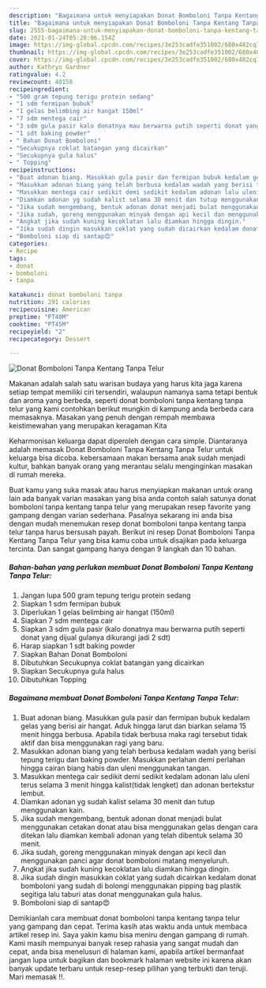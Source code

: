 ```yaml
---
description: "Bagaimana untuk menyiapakan Donat Bomboloni Tanpa Kentang Tanpa Telur Teruji"
title: "Bagaimana untuk menyiapakan Donat Bomboloni Tanpa Kentang Tanpa Telur Teruji"
slug: 2555-bagaimana-untuk-menyiapakan-donat-bomboloni-tanpa-kentang-tanpa-telur-teruji
date: 2021-01-24T05:28:06.154Z
image: https://img-global.cpcdn.com/recipes/3e253cadfe351002/680x482cq70/donat-bomboloni-tanpa-kentang-tanpa-telur-foto-resep-utama.jpg
thumbnail: https://img-global.cpcdn.com/recipes/3e253cadfe351002/680x482cq70/donat-bomboloni-tanpa-kentang-tanpa-telur-foto-resep-utama.jpg
cover: https://img-global.cpcdn.com/recipes/3e253cadfe351002/680x482cq70/donat-bomboloni-tanpa-kentang-tanpa-telur-foto-resep-utama.jpg
author: Kathryn Gardner
ratingvalue: 4.2
reviewcount: 40158
recipeingredient:
- "500 gram tepung terigu protein sedang"
- "1 sdm fermipan bubuk"
- "1 gelas belimbing air hangat 150ml"
- "7 sdm mentega cair"
- "3 sdm gula pasir kalo donatnya mau berwarna putih seperti donat yang dijual gulanya dikurangi jadi 2 sdt"
- "1 sdt baking powder"
- " Bahan Donat Bomboloni"
- "Secukupnya coklat batangan yang dicairkan"
- "Secukupnya gula halus"
- " Topping"
recipeinstructions:
- "Buat adonan biang. Masukkan gula pasir dan fermipan bubuk kedalam gelas yang berisi air hangat. Aduk hingga larut dan biarkan selama 15 menit hingga berbusa. Apabila tidak berbusa maka ragi tersebut tidak aktif dan bisa menggunakan ragi yang baru."
- "Masukkan adonan biang yang telah berbusa kedalam wadah yang berisi tepung terigu dan baking powder. Masukkan perlahan demi perlahan hingga cairan biang habis dan uleni menggunakan tangan."
- "Masukkan mentega cair sedikit demi sedikit kedalam adonan lalu uleni terus selama 3 menit hingga kalist(tidak lengket) dan adonan bertekstur lembut."
- "Diamkan adonan yg sudah kalist selama 30 menit dan tutup menggunakan kain."
- "Jika sudah mengembang, bentuk adonan donat menjadi bulat menggunakan cetakan donat atau bisa menggunakan gelas dengan cara ditekan lalu diamkan kembali adonan yang telah dibentuk selama 30 menit."
- "Jika sudah, goreng menggunakan minyak dengan api kecil dan menggunakan panci agar donat bomboloni matang menyeluruh."
- "Angkat jika sudah kuning kecoklatan lalu diamkan hingga dingin."
- "Jika sudah dingin masukkan coklat yang sudah dicairkan kedalam donat bomboloni yang sudah di bolongi menggunakan pipping bag plastik segitiga lalu taburi atas donat menggunakan gula halus."
- "Bomboloni siap di santap😍"
categories:
- Recipe
tags:
- donat
- bomboloni
- tanpa

katakunci: donat bomboloni tanpa 
nutrition: 291 calories
recipecuisine: American
preptime: "PT40M"
cooktime: "PT45M"
recipeyield: "2"
recipecategory: Dessert

---
```



![Donat Bomboloni Tanpa Kentang Tanpa Telur](https://img-global.cpcdn.com/recipes/3e253cadfe351002/680x482cq70/donat-bomboloni-tanpa-kentang-tanpa-telur-foto-resep-utama.jpg)

Makanan adalah salah satu warisan budaya yang harus kita jaga karena setiap tempat memiliki ciri tersendiri, walaupun namanya sama tetapi bentuk dan aroma yang berbeda, seperti donat bomboloni tanpa kentang tanpa telur yang kami contohkan berikut mungkin di kampung anda berbeda cara memasaknya. Masakan yang penuh dengan rempah membawa keistimewahan yang merupakan keragaman Kita

Keharmonisan keluarga dapat diperoleh dengan cara simple. Diantaranya adalah memasak Donat Bomboloni Tanpa Kentang Tanpa Telur untuk keluarga bisa dicoba. kebersamaan makan bersama anak sudah menjadi kultur, bahkan banyak orang yang merantau selalu menginginkan masakan di rumah mereka.



Buat kamu yang suka masak atau harus menyiapkan makanan untuk orang lain ada banyak varian masakan yang bisa anda contoh salah satunya donat bomboloni tanpa kentang tanpa telur yang merupakan resep favorite yang gampang dengan varian sederhana. Pasalnya sekarang ini anda bisa dengan mudah menemukan resep donat bomboloni tanpa kentang tanpa telur tanpa harus bersusah payah.
Berikut ini resep Donat Bomboloni Tanpa Kentang Tanpa Telur yang bisa kamu coba untuk disajikan pada keluarga tercinta. Dan sangat gampang hanya dengan 9 langkah dan 10 bahan.


<!--inarticleads1-->

##### Bahan-bahan yang perlukan membuat Donat Bomboloni Tanpa Kentang Tanpa Telur:

1. Jangan lupa 500 gram tepung terigu protein sedang
1. Siapkan 1 sdm fermipan bubuk
1. Diperlukan 1 gelas belimbing air hangat (150ml)
1. Siapkan 7 sdm mentega cair
1. Siapkan 3 sdm gula pasir (kalo donatnya mau berwarna putih seperti donat yang dijual gulanya dikurangi jadi 2 sdt)
1. Harap siapkan 1 sdt baking powder
1. Siapkan  Bahan Donat Bomboloni
1. Dibutuhkan Secukupnya coklat batangan yang dicairkan
1. Siapkan Secukupnya gula halus
1. Dibutuhkan  Topping




<!--inarticleads2-->

##### Bagaimana membuat  Donat Bomboloni Tanpa Kentang Tanpa Telur:

1. Buat adonan biang. Masukkan gula pasir dan fermipan bubuk kedalam gelas yang berisi air hangat. Aduk hingga larut dan biarkan selama 15 menit hingga berbusa. Apabila tidak berbusa maka ragi tersebut tidak aktif dan bisa menggunakan ragi yang baru.
1. Masukkan adonan biang yang telah berbusa kedalam wadah yang berisi tepung terigu dan baking powder. Masukkan perlahan demi perlahan hingga cairan biang habis dan uleni menggunakan tangan.
1. Masukkan mentega cair sedikit demi sedikit kedalam adonan lalu uleni terus selama 3 menit hingga kalist(tidak lengket) dan adonan bertekstur lembut.
1. Diamkan adonan yg sudah kalist selama 30 menit dan tutup menggunakan kain.
1. Jika sudah mengembang, bentuk adonan donat menjadi bulat menggunakan cetakan donat atau bisa menggunakan gelas dengan cara ditekan lalu diamkan kembali adonan yang telah dibentuk selama 30 menit.
1. Jika sudah, goreng menggunakan minyak dengan api kecil dan menggunakan panci agar donat bomboloni matang menyeluruh.
1. Angkat jika sudah kuning kecoklatan lalu diamkan hingga dingin.
1. Jika sudah dingin masukkan coklat yang sudah dicairkan kedalam donat bomboloni yang sudah di bolongi menggunakan pipping bag plastik segitiga lalu taburi atas donat menggunakan gula halus.
1. Bomboloni siap di santap😍




Demikianlah cara membuat donat bomboloni tanpa kentang tanpa telur yang gampang dan cepat. Terima kasih atas waktu anda untuk membaca artikel resep ini. Saya yakin kamu bisa meniru dengan gampang di rumah. Kami masih mempunyai banyak resep rahasia yang sangat mudah dan cepat, anda bisa menelusuri di halaman kami, apabila artikel bermanfaat jangan lupa untuk bagikan dan bookmark halaman website ini karena akan banyak update terbaru untuk resep-resep pilihan yang terbukti dan teruji. Mari memasak !!. 
